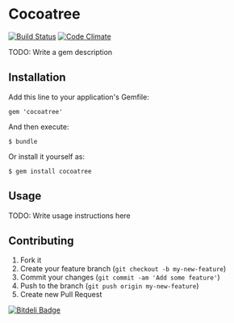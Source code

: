 # Cocoatree

[![Build Status](https://travis-ci.org/dpree/cocoatree.png)](https://travis-ci.org/dpree/cocoatree)
[![Code Climate](https://codeclimate.com/github/dpree/cocoatree.png)](https://codeclimate.com/github/dpree/cocoatree)

TODO: Write a gem description

## Installation

Add this line to your application's Gemfile:

    gem 'cocoatree'

And then execute:

    $ bundle

Or install it yourself as:

    $ gem install cocoatree

## Usage

TODO: Write usage instructions here

## Contributing

1. Fork it
2. Create your feature branch (`git checkout -b my-new-feature`)
3. Commit your changes (`git commit -am 'Add some feature'`)
4. Push to the branch (`git push origin my-new-feature`)
5. Create new Pull Request

[![Bitdeli Badge](https://d2weczhvl823v0.cloudfront.net/dpree/cocoatree/trend.png)](https://bitdeli.com/free "Bitdeli Badge")
